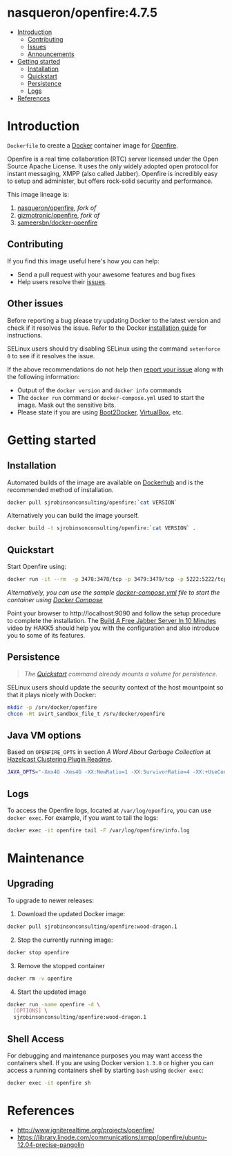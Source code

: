 # nasqueron/openfire:4.7.5

- [Introduction](#introduction)
  - [Contributing](#contributing)
  - [Issues](#issues)
  - [Announcements](../../issues/1)
- [Getting started](#getting-started)
  - [Installation](#installation)
  - [Quickstart](#quickstart)
  - [Persistence](#persistence)
  - [Logs](#logs)
- [References](#references)

# Introduction

`Dockerfile` to create a [Docker](https://www.docker.com/) container image for [Openfire](http://www.igniterealtime.org/projects/openfire/).

Openfire is a real time collaboration (RTC) server licensed under the Open Source Apache License. It uses the only widely adopted open protocol for instant messaging, XMPP (also called Jabber). Openfire is incredibly easy to setup and administer, but offers rock-solid security and performance.

This image lineage is:
1. [nasqueron/openfire](https://github.com/nasqueron/docker-openfire), *fork of*
1. [gizmotronic/openfire](https://github.com/gizmotronic/docker-openfire), *fork of*
1. [sameersbn/docker-openfire](https://github.com/sameersbn/docker-openfire)


## Contributing

If you find this image useful here's how you can help:

- Send a pull request with your awesome features and bug fixes
- Help users resolve their [issues](../../issues?q=is%3Aopen+is%3Aissue).

## Other issues

Before reporting a bug please try updating Docker to the latest version and check if it resolves the issue. Refer to the Docker [installation guide](https://docs.docker.com/installation) for instructions.

SELinux users should try disabling SELinux using the command `setenforce 0` to see if it resolves the issue.

If the above recommendations do not help then [report your issue](../../issues/new) along with the following information:

- Output of the `docker version` and `docker info` commands
- The `docker run` command or `docker-compose.yml` used to start the image. Mask out the sensitive bits.
- Please state if you are using [Boot2Docker](http://www.boot2docker.io), [VirtualBox](https://www.virtualbox.org), etc.

# Getting started

## Installation

Automated builds of the image are available on [Dockerhub](https://hub.docker.com/r/nasqueron/openfire) and is the recommended method of installation.

```bash
docker pull sjrobinsonconsulting/openfire:`cat VERSION`
```

Alternatively you can build the image yourself.

```bash
docker build -t sjrobinsonconsulting/openfire:`cat VERSION` .
```

## Quickstart

Start Openfire using:

``` bash
docker run -it --rm  -p 3478:3478/tcp -p 3479:3479/tcp -p 5222:5222/tcp -p 5223:5223/tcp -p 5229:5229/tcp -p 5262:5262/tcp -p 5263:5263/tcp -p 5275:5275/tcp -p 5276:5276/tcp -p 7070:7070/tcp -p 7443:7443/tcp -p 7777:7777/tcp -p 9090:9090/tcp -p 9091:9091/tcp -p 5005:5005/tcp -v /srv/docker/openfire/syslog:/var/log -v /srv/docker/openfire/newcerts:/var/lib/openfire/resources/security/hotdeploy -v /srv/docker/openfire/logs:/var/lib/openfire/logs sjrobinsonconsulting/openfire:`cat VERSION`
```

*Alternatively, you can use the sample [docker-compose.yml](docker-compose.yml) file to start the container using [Docker Compose](https://docs.docker.com/compose/)*

Point your browser to http://localhost:9090 and follow the setup procedure to complete the installation. The [Build A Free Jabber Server In 10 Minutes](https://www.youtube.com/watch?v=ytUB5qJm5HE#t=246s) video by HAKK5 should help you with the configuration and also introduce you to some of its features.

## Persistence

> *The [Quickstart](#quickstart) command already mounts a volume for persistence.*

SELinux users should update the security context of the host mountpoint so that it plays nicely with Docker:

```bash
mkdir -p /srv/docker/openfire
chcon -Rt svirt_sandbox_file_t /srv/docker/openfire
```

## Java VM options

Based on `OPENFIRE_OPTS` in section *A Word About Garbage Collection* at [Hazelcast Clustering Plugin Readme](https://igniterealtime.org/projects/openfire/plugin-archive.jsp?plugin=hazelcast).

```bash
JAVA_OPTS="-Xmx4G -Xms4G -XX:NewRatio=1 -XX:SurvivorRatio=4 -XX:+UseConcMarkSweepGC -XX:+CMSIncrementalMode -XX:+UseParNewGC -XX:+CMSParallelRemarkEnabled -XX:CMSFullGCsBeforeCompaction=1 -XX:CMSInitiatingOccupancyFraction=80 -XX:+UseCMSInitiatingOccupancyOnly"
```

## Logs

To access the Openfire logs, located at `/var/log/openfire`, you can use `docker exec`. For example, if you want to tail the logs:

```bash
docker exec -it openfire tail -F /var/log/openfire/info.log
```

# Maintenance

## Upgrading

To upgrade to newer releases:

  1. Download the updated Docker image:

  ```bash
  docker pull sjrobinsonconsulting/openfire:wood-dragon.1
  ```

  2. Stop the currently running image:

  ```bash
  docker stop openfire
  ```

  3. Remove the stopped container

  ```bash
  docker rm -v openfire
  ```

  4. Start the updated image

  ```bash
  docker run -name openfire -d \
    [OPTIONS] \
    sjrobinsonconsulting/openfire:wood-dragon.1
  ```

## Shell Access

For debugging and maintenance purposes you may want access the containers shell. If you are using Docker version `1.3.0` or higher you can access a running containers shell by starting `bash` using `docker exec`:

```bash
docker exec -it openfire sh
```

# References

  * http://www.igniterealtime.org/projects/openfire/
  * https://library.linode.com/communications/xmpp/openfire/ubuntu-12.04-precise-pangolin

